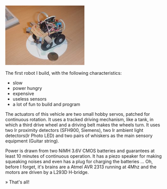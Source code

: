 ![](images/tavvy_small1.jpg "Tavvy a tabletop autonomous vehicle.")

The first robot I build, with the following characteristics:

- slow
- power hungry
- expensive
- useless sensors
- a lot of fun to build and program

The actuators of this vehicle are two small hobby servos, patched for continuous rotation. It uses a tracked driving mechanism, like a tank, in which a third drive wheel and a driving belt makes the wheels turn. It uses two Ir proximity detectors (SFH900, Siemens), two Ir ambient light detectors(Ir Photo LED) and two pairs of whiskers as the main sensory equipment (Guitar string).

Power is drawn from two NiMH 3.6V CMOS batteries and guarantees at least 10 minutes of continuous operation. It has a piezo speaker for making squeaking noises and even has a plug for charging the batteries ... Oh, before I forget, it's brains are a Atmel AVR 2313 running at 4Mhz and the motors are driven by a L293D H-bridge.

» That's all!

